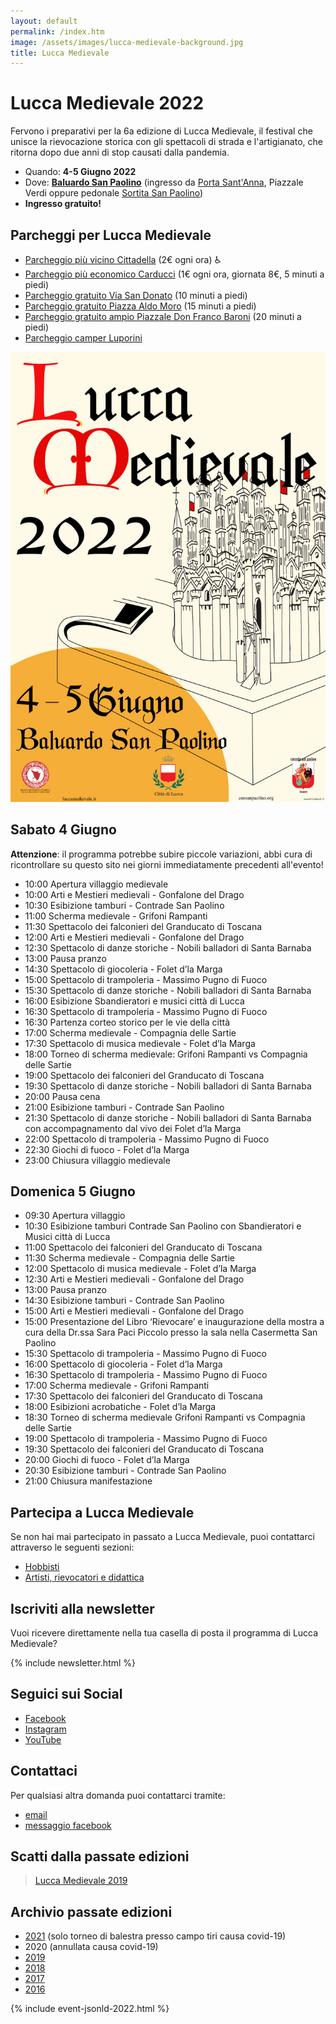 ```yaml
---
layout: default
permalink: /index.htm
image: /assets/images/lucca-medievale-background.jpg
title: Lucca Medievale
---
```

# Lucca Medievale 2022

Fervono i preparativi per la 6a edizione di Lucca Medievale, il festival che
unisce la rievocazione storica con gli spettacoli di strada e l'artigianato, che
ritorna dopo due anni di stop causati dalla pandemia.

* Quando: **4-5 Giugno 2022**
* Dove: [**Baluardo San Paolino**](https://goo.gl/maps/6ytTUxrdXRfRdcxa9) (ingresso da [Porta Sant'Anna](https://goo.gl/maps/hTwRTSi9H1tRyA6V8), Piazzale Verdi oppure pedonale [Sortita San Paolino](https://goo.gl/maps/w5AGU55QRmLh17jx8))
* **Ingresso gratuito!**

## Parcheggi per Lucca Medievale

* [Parcheggio più vicino Cittadella](https://goo.gl/maps/LZrkriMnENAq98bt9) (2€ ogni ora) ♿
* [Parcheggio più economico Carducci](https://goo.gl/maps/Xm3GGRZuMcMa3iT27) (1€ ogni ora, giornata 8€, 5 minuti a piedi)
* [Parcheggio gratuito Via San Donato](https://goo.gl/maps/QcKxXyFrNXufpcR98) (10 minuti a piedi)
* [Parcheggio gratuito Piazza Aldo Moro](https://www.google.it/maps/place/Area+di+parcheggio+Piazza+Aldo+Moro/@43.836488,10.4992423,743m/data=!3m1!1e3!4m5!3m4!1s0x12d585851e2c35ad:0x7f403fbe403876d8!8m2!3d43.8341676!4d10.5013623) (15 minuti a piedi)
* [Parcheggio gratuito ampio Piazzale Don Franco Baroni](https://goo.gl/maps/aHb6Yczwc5s) (20 minuti a piedi)
* [Parcheggio camper Luporini](https://goo.gl/maps/hqYcqzoiM4ortkrdA)

![locandina](/assets/images/2022/locandina-lucca-medievale-2022.jpg)

## Sabato 4 Giugno

**Attenzione**: il programma potrebbe subire piccole variazioni, abbi cura di
ricontrollare su questo sito nei giorni immediatamente precedenti all'evento!

* 10:00 Apertura villaggio medievale
* 10:00 Arti e Mestieri medievali - Gonfalone del Drago
* 10:30 Esibizione tamburi - Contrade San Paolino
* 11:00 Scherma medievale - Grifoni Rampanti
* 11:30 Spettacolo dei falconieri del Granducato di Toscana
* 12:00 Arti e Mestieri medievali - Gonfalone del Drago
* 12:30 Spettacolo di danze storiche - Nobili balladori di Santa Barnaba
* 13:00 Pausa pranzo
* 14:30 Spettacolo di giocoleria - Folet d’la Marga
* 15:00 Spettacolo di trampoleria - Massimo Pugno di Fuoco
* 15:30 Spettacolo di danze storiche - Nobili balladori di Santa Barnaba
* 16:00 Esibizione Sbandieratori e musici città di Lucca
* 16:30 Spettacolo di trampoleria - Massimo Pugno di Fuoco
* 16:30 Partenza corteo storico per le vie della città
* 17:00 Scherma medievale - Compagnia delle Sartie
* 17:30 Spettacolo di musica medievale - Folet d’la Marga
* 18:00 Torneo di scherma medievale: Grifoni Rampanti vs Compagnia delle Sartie
* 19:00 Spettacolo dei falconieri del Granducato di Toscana
* 19:30 Spettacolo di danze storiche - Nobili balladori di Santa Barnaba
* 20:00 Pausa cena
* 21:00 Esibizione tamburi - Contrade San Paolino
* 21:30 Spettacolo di danze storiche - Nobili balladori di Santa Barnaba con
  accompagnamento dal vivo dei Folet d’la Marga
* 22:00 Spettacolo di trampoleria - Massimo Pugno di Fuoco
* 22:30 Giochi di fuoco - Folet d’la Marga
* 23:00 Chiusura villaggio medievale

## Domenica 5 Giugno

* 09:30 Apertura villaggio
* 10:30 Esibizione tamburi Contrade San Paolino con Sbandieratori e Musici città di Lucca
* 11:00 Spettacolo dei falconieri del Granducato di Toscana
* 11:30 Scherma medievale - Compagnia delle Sartie
* 12:00 Spettacolo di musica medievale - Folet d’la Marga
* 12:30 Arti e Mestieri medievali - Gonfalone del Drago
* 13:00 Pausa pranzo
* 14:30 Esibizione tamburi - Contrade San Paolino
* 15:00 Arti e Mestieri medievali - Gonfalone del Drago
* 15:00 Presentazione del Libro ‘Rievocare’ e inaugurazione della mostra a cura
  della Dr.ssa Sara Paci Piccolo presso la sala nella Casermetta San Paolino
* 15:30 Spettacolo di trampoleria - Massimo Pugno di Fuoco
* 16:00 Spettacolo di giocoleria - Folet d’la Marga
* 16:30 Spettacolo di trampoleria - Massimo Pugno di Fuoco
* 17:00 Scherma medievale - Grifoni Rampanti
* 17:30 Spettacolo dei falconieri del Granducato di Toscana
* 18:00 Esibizioni acrobatiche - Folet d’la Marga
* 18:30 Torneo di scherma medievale Grifoni Rampanti vs Compagnia delle Sartie
* 19:00 Spettacolo di trampoleria - Massimo Pugno di Fuoco
* 19:30 Spettacolo dei falconieri del Granducato di Toscana
* 20:00 Giochi di fuoco - Folet d’la Marga
* 20:30 Esibizione tamburi - Contrade San Paolino
* 21:00 Chiusura manifestazione

## Partecipa a Lucca Medievale

Se non hai mai partecipato in passato a Lucca Medievale, puoi contattarci
attraverso le seguenti sezioni:

* [Hobbisti](villaggio-medievale.md)
* [Artisti, rievocatori e didattica](partecipa.md)

## Iscriviti alla newsletter

Vuoi ricevere direttamente nella tua casella di posta il programma di Lucca Medievale?

{% include newsletter.html %}

## Seguici sui Social

* [Facebook](https://www.facebook.com/luccamedievale/)
* [Instagram](https://www.instagram.com/explore/tags/luccamedievale/)
* [YouTube](https://www.youtube.com/playlist?list=PLGmFjg-_N7COfovMy0z5-9uYcLXp1Tec-)

## Contattaci

Per qualsiasi altra domanda puoi contattarci tramite:

* [email](mailto:consanpaolino@gmail.com)
* [messaggio facebook](https://www.facebook.com/luccamedievale/)

## Scatti dalla passate edizioni

<blockquote class="imgur-embed-pub" lang="en" data-id="a/0J8eSjw"><a href="//imgur.com/a/0J8eSjw">Lucca Medievale 2019</a></blockquote><script async src="//s.imgur.com/min/embed.js" charset="utf-8"></script>

## Archivio passate edizioni

* [2021](2021.md) (solo torneo di balestra presso campo tiri causa covid-19)
* 2020 (annullata causa covid-19)
* [2019](2019.md)
* [2018](2018.md)
* [2017](2017.md)
* [2016](2016.md)

{% include event-jsonld-2022.html %}
